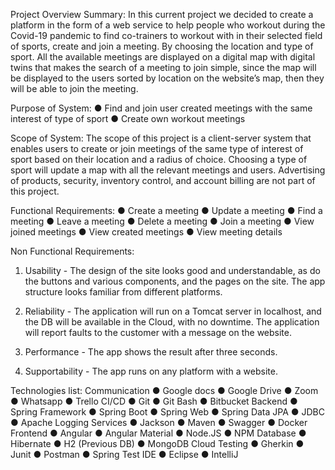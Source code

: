 Project Overview Summary:
In this current project we decided to create a platform in the form of a web service to help
people who workout during the Covid-19 pandemic to find co-trainers to workout with in their
selected field of sports, create and join a meeting. By choosing the location and type of
sport. All the available meetings are displayed on a digital map with digital twins that makes
the search of a meeting to join simple, since the map will be displayed to the users sorted by
location on the website’s map, then they will be able to join the meeting.

Purpose of System:
● Find and join user created meetings with the same interest of type of sport
● Create own workout meetings

Scope of System:
The scope of this project is a client-server system that enables users to create or
join meetings of the same type of interest of sport based on their location and a
radius of choice.
Choosing a type of sport will update a map with all the relevant meetings and users.
Advertising of products, security, inventory control, and account billing are not part
of this project.

Functional Requirements:
● Create a meeting
● Update a meeting
● Find a meeting
● Leave a meeting
● Delete a meeting
● Join a meeting
● View joined meetings
● View created meetings
● View meeting details

Non Functional Requirements:
1) Usability - The design of the site looks
good and understandable, as do
the buttons and various
components, and the pages on
the site.
The app structure looks familiar
from different platforms.


2) Reliability - The application will run on a
Tomcat server in localhost, and
the DB will be available in the
Cloud, with no downtime.
The application will report faults
to the customer with a message
on the website.

3) Performance - The app shows the result after
three seconds.

4) Supportability - The app runs on any platform
with a website.


Technologies list:
Communication
● Google docs
● Google Drive
● Zoom
● Whatsapp
● Trello
CI/CD
● Git
● Git Bash
● Bitbucket
Backend
● Spring Framework
● Spring Boot
● Spring Web
● Spring Data JPA
● JDBC
● Apache Logging Services
● Jackson
● Maven
● Swagger
● Docker
Frontend
● Angular
● Angular Material
● Node.JS
● NPM
Database
● Hibernate
● H2 (Previous DB)
● MongoDB Cloud
Testing
● Gherkin
● Junit
● Postman
● Spring Test
IDE
● Eclipse
● IntelliJ
